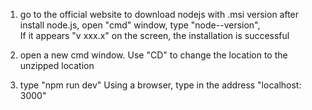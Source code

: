 1. go to the official website to download nodejs with .msi version 
  after install node.js, open "cmd" window, type  "node--version",  
 If it appears "v xxx.x" on the screen, the installation is successful

2. open a new cmd window. 
   Use "CD" to change the location to the unzipped location

3. type "npm run dev"    Using a browser, type in the address "localhost: 3000"
